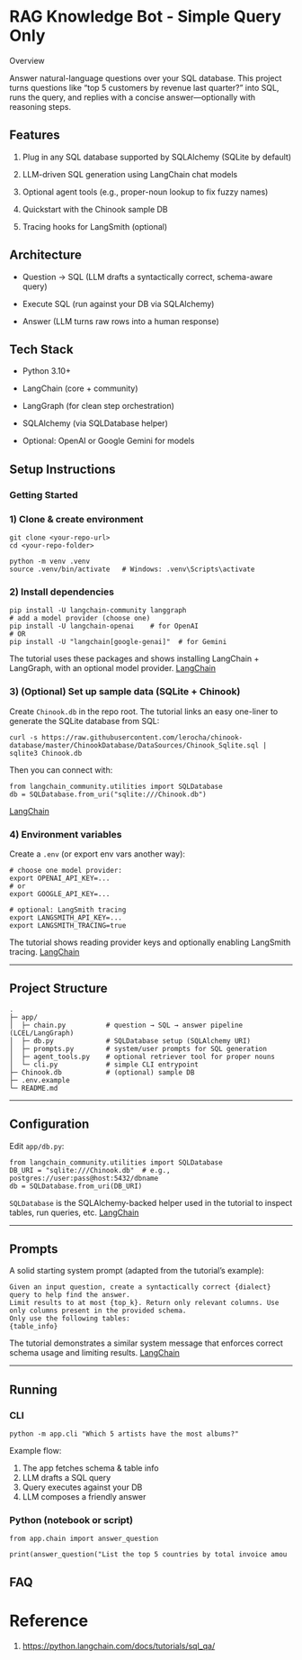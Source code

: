 # RAG Knowledge Bot - Simple Query Only

Overview

Answer natural-language questions over your SQL database. This project turns questions like “top 5 customers by revenue last quarter?” into SQL, runs the query, and replies with a concise answer—optionally with reasoning steps.

## Features

1. Plug in any SQL database supported by SQLAlchemy (SQLite by default)

2. LLM-driven SQL generation using LangChain chat models

3. Optional agent tools (e.g., proper-noun lookup to fix fuzzy names)

4. Quickstart with the Chinook sample DB

5. Tracing hooks for LangSmith (optional)


## Architecture

- Question → SQL (LLM drafts a syntactically correct, schema-aware query)

- Execute SQL (run against your DB via SQLAlchemy)

- Answer (LLM turns raw rows into a human response)


## Tech Stack

- Python 3.10+

- LangChain (core + community)

- LangGraph (for clean step orchestration)

- SQLAlchemy (via SQLDatabase helper)

- Optional: OpenAI or Google Gemini for models


## Setup Instructions

### Getting Started

### 1) Clone & create environment

```
git clone <your-repo-url>
cd <your-repo-folder>

python -m venv .venv
source .venv/bin/activate   # Windows: .venv\Scripts\activate
```

### 2) Install dependencies

```
pip install -U langchain-community langgraph
# add a model provider (choose one)
pip install -U langchain-openai    # for OpenAI
# OR
pip install -U "langchain[google-genai]"  # for Gemini
```

The tutorial uses these packages and shows installing LangChain + LangGraph, with an optional model provider. [LangChain](https://python.langchain.com/docs/tutorials/sql_qa/)

### 3) (Optional) Set up sample data (SQLite + Chinook)

Create `Chinook.db` in the repo root. The tutorial links an easy one-liner to generate the SQLite database from SQL:

```
curl -s https://raw.githubusercontent.com/lerocha/chinook-database/master/ChinookDatabase/DataSources/Chinook_Sqlite.sql | sqlite3 Chinook.db
```

Then you can connect with:

```
from langchain_community.utilities import SQLDatabase
db = SQLDatabase.from_uri("sqlite:///Chinook.db")
```

[LangChain](https://python.langchain.com/docs/tutorials/sql_qa/)

### 4) Environment variables

Create a `.env` (or export env vars another way):

```
# choose one model provider:
export OPENAI_API_KEY=...
# or
export GOOGLE_API_KEY=...

# optional: LangSmith tracing
export LANGSMITH_API_KEY=...
export LANGSMITH_TRACING=true
```

The tutorial shows reading provider keys and optionally enabling LangSmith tracing. [LangChain](https://python.langchain.com/docs/tutorials/sql_qa/)

------

## Project Structure

```
.
├─ app/
│  ├─ chain.py          # question → SQL → answer pipeline (LCEL/LangGraph)
│  ├─ db.py             # SQLDatabase setup (SQLAlchemy URI)
│  ├─ prompts.py        # system/user prompts for SQL generation
│  ├─ agent_tools.py    # optional retriever tool for proper nouns
│  └─ cli.py            # simple CLI entrypoint
├─ Chinook.db           # (optional) sample DB
├─ .env.example
└─ README.md
```

------

## Configuration

Edit `app/db.py`:

```
from langchain_community.utilities import SQLDatabase
DB_URI = "sqlite:///Chinook.db"  # e.g., postgres://user:pass@host:5432/dbname
db = SQLDatabase.from_uri(DB_URI)
```

`SQLDatabase` is the SQLAlchemy-backed helper used in the tutorial to inspect tables, run queries, etc. [LangChain](https://python.langchain.com/docs/tutorials/sql_qa/)

------

## Prompts

A solid starting system prompt (adapted from the tutorial’s example):

```
Given an input question, create a syntactically correct {dialect} query to help find the answer.
Limit results to at most {top_k}. Return only relevant columns. Use only columns present in the provided schema.
Only use the following tables:
{table_info}
```

The tutorial demonstrates a similar system message that enforces correct schema usage and limiting results. [LangChain](https://python.langchain.com/docs/tutorials/sql_qa/)

------

## Running

### CLI

```
python -m app.cli "Which 5 artists have the most albums?"
```

Example flow:

1. The app fetches schema & table info
2. LLM drafts a SQL query
3. Query executes against your DB
4. LLM composes a friendly answer

### Python (notebook or script)

```
from app.chain import answer_question

print(answer_question("List the top 5 countries by total invoice amou
```


## FAQ




# Reference
1. https://python.langchain.com/docs/tutorials/sql_qa/